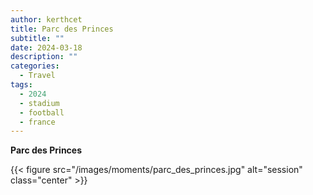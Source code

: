 ```yaml
---
author: kerthcet
title: Parc des Princes
subtitle: ""
date: 2024-03-18
description: ""
categories:
  - Travel
tags:
  - 2024
  - stadium
  - football
  - france
---
```


**Parc des Princes**

{{< figure src="/images/moments/parc_des_princes.jpg" alt="session" class="center" >}}

